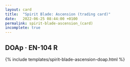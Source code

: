 ```yaml
---
layout: card
title:  "Spirit Blade: Ascension (trading card)"
date:   2022-06-25 08:44:00 +0100
permalink: spirit-blade-ascension_(card)
incomplete: true
---
```


## DOAp &middot; EN-104 R

{% include templates/spirit-blade-ascension-doap.html %}